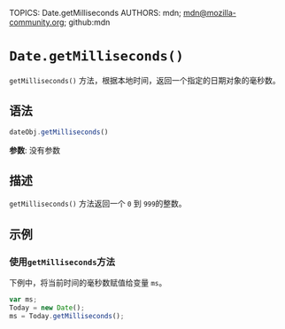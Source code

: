 TOPICS: Date.getMilliseconds
AUTHORS: mdn; mdn@mozilla-community.org; github:mdn

# `Date.getMilliseconds()`

`getMilliseconds()` 方法，根据本地时间，返回一个指定的日期对象的毫秒数。

## 语法

```javascript
dateObj.getMilliseconds()
```

**参数**: 没有参数

## 描述

`getMilliseconds()` 方法返回一个 `0` 到 `999`的整数。

## 示例

### 使用`getMilliseconds`方法

下例中，将当前时间的毫秒数赋值给变量 `ms`。

```javascript
var ms;
Today = new Date();
ms = Today.getMilliseconds();
```
